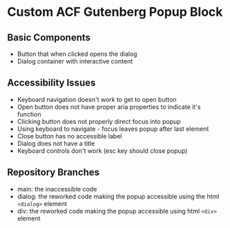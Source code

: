 # Custom ACF Gutenberg Popup Block

## Basic Components
- Button that when clicked opens the dialog
- Dialog container with interactive content

## Accessibility Issues
- Keyboard navigation doesn't work to get to open button
- Open button does not have proper aria properties to indicate it's function
- Clicking button does not properly direct focus into popup
- Using keyboard to navigate - focus leaves popup after last element
- Close button has no accessible label
- Dialog does not have a title
- Keyboard controls don't work (esc key should close popup)

## Repository Branches
- main: the inaccessible code
- dialog: the reworked code making the popup accessible using the html `<dialog>` element
- div: the reworked code making the popup accessible using html `<div>` element
